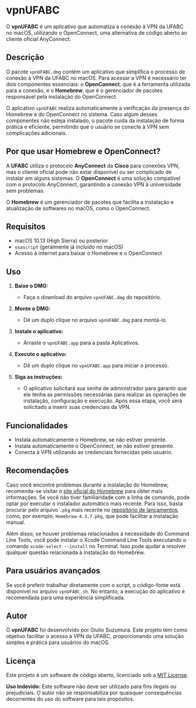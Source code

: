 # vpnUFABC

O **vpnUFABC** é um aplicativo que automatiza a conexão à VPN da UFABC no macOS, utilizando o OpenConnect, uma alternativa de código aberto ao cliente oficial AnyConnect.

## Descrição

O pacote `vpnUFABC.dmg` contém um aplicativo que simplifica o processo de conexão à VPN da UFABC no macOS. Para acessar a VPN é necessário ter dois componentes essenciais: o **OpenConnect**, que é a ferramenta utilizada para a conexão, e o **Homebrew**, que é o gerenciador de pacotes responsável pela instalação do OpenConnect.

O aplicativo `vpnUFABC` realiza automaticamente a verificação da presença do Homebrew e do OpenConnect no sistema. Caso algum desses componentes não esteja instalado, o pacote cuida da instalação de forma prática e eficiente, permitindo que o usuário se conecte à VPN sem complicações adicionais.

## Por que usar Homebrew e OpenConnect?

A **UFABC** utiliza o protocolo **AnyConnect** da **Cisco** para conexões VPN, mas o cliente oficial pode não estar disponível ou ser complicado de instalar em alguns sistemas. O **OpenConnect** é uma solução compatível com o protocolo AnyConnect, garantindo a conexão VPN à universidade sem problemas.

O **Homebrew** é um gerenciador de pacotes que facilita a instalação e atualização de softwares no macOS, como o OpenConnect.

## Requisitos

- macOS 10.13 (High Sierra) ou posterior
- `osascript` (geralmente já incluído no macOS)
- Acesso à internet para baixar o Homebrew e o OpenConnect

## Uso

1. **Baixe o DMG:**
   - Faça o download do arquivo `vpnUFABC.dmg` do repositório.

2. **Monte o DMG:**
   - Dê um duplo clique no arquivo `vpnUFABC.dmg` para montá-lo.

3. **Instale o aplicativo:**
   - Arraste o `vpnUFABC.app` para a pasta Aplicativos.

4. **Execute o aplicativo:**
   - Dê um duplo clique no `vpnUFABC.app` para iniciar o processo.

5. **Siga as instruções:**
   - O aplicativo solicitará sua senha de administrador para garantir que ele tenha as permissões necessárias para realizar as operações de instalação, configuração e execução. Após essa etapa, você será solicitado a inserir suas credenciais da VPN. 

## Funcionalidades

- Instala automaticamente o Homebrew, se não estiver presente.
- Instala automaticamente o OpenConnect, se não estiver presente.
- Conecta à VPN utilizando as credenciais fornecidas pelo usuário.

## Recomendações

Caso você encontre problemas durante a instalação do Homebrew, recomenda-se visitar o [site oficial do Homebrew](https://brew.sh/) para obter mais informações. Se você não tiver familiaridade com a linha de comando, pode optar por executar o instalador automático mais recente. Para isso, basta procurar pelo arquivo `.pkg` mais recente no [repositório de lançamentos](https://github.com/Homebrew/brew/releases/latest), como, por exemplo, `Homebrew-4.3.7.pkg`, que pode facilitar a instalação manual.

Além disso, se houver problemas relacionados à necessidade do Command Line Tools, você pode instalar o Xcode Command Line Tools executando o comando `xcode-select --install` no Terminal. Isso pode ajudar a resolver qualquer questão relacionada à instalação do Homebrew.

## Para usuários avançados

Se você preferir trabalhar diretamente com o script, o código-fonte está disponível no arquivo `vpnUFABC.sh`. No entanto, a execução do aplicativo é recomendada para uma experiência simplificada.

## Autor

O **vpnUFABC** foi desenvolvido por Giulio Suzumura. Este projeto tem como objetivo facilitar o acesso à VPN da UFABC, proporcionando uma solução simples e prática para usuários do macOS.


## Licença

Este projeto é um software de código aberto, licenciado sob a [MIT License](https://opensource.org/licenses/MIT).

**Uso Indevido:** Este software não deve ser utilizado para fins ilegais ou prejudiciais. O autor não se responsabiliza por quaisquer consequências decorrentes do uso do software para tais propósitos.